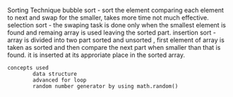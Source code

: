 Sorting Technique 
    bubble sort - sort the element comparing each element to next and swap for the smaller, takes more time not much effective.
    selection sort - the swaping task is done only when the smallest element is found and remaing array is used leaving the sorted part.
    insertion sort - array is divided into two part sorted and unsorted , first element of array is taken as sorted and then compare the next part when smaller than that is found. it is inserted at its approriate place in the sorted array.

    concepts used 
            data structure
            advanced for loop
            random number generator by using math.random()